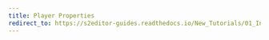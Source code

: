 ```yaml
---
title: Player Properties
redirect_to: https://s2editor-guides.readthedocs.io/New_Tutorials/01_Introduction/009_Player_Properties
---
```

